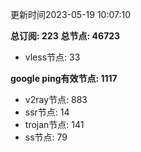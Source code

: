 更新时间2023-05-19 10:07:10

**总订阅: 223**
**总节点: 46723**
- vless节点: 33

**google ping有效节点: 1117**
- v2ray节点: 883
- ssr节点: 14
- trojan节点: 141
- ss节点: 79

